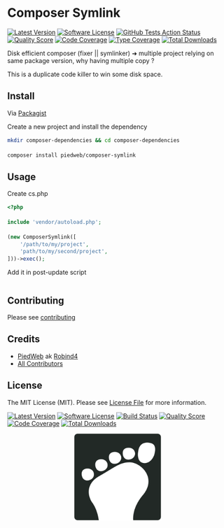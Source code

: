 # Composer Symlink

[![Latest Version](https://img.shields.io/github/tag/PiedWeb/ComposerSymlink.svg?style=flat&label=release)](https://github.com/PiedWeb/ComposerSymlink/tags)
[![Software License](https://img.shields.io/badge/license-MIT-brightgreen.svg?style=flat)](LICENSE)
[![GitHub Tests Action Status](https://img.shields.io/github/workflow/status/PiedWeb/PiedWeb/Tests?label=tests)](https://github.com/PiedWeb/PiedWeb/actions)
[![Quality Score](https://img.shields.io/scrutinizer/g/PiedWeb/PiedWeb.svg?style=flat)](https://scrutinizer-ci.com/g/PiedWeb/PiedWeb)
[![Code Coverage](https://codecov.io/gh/PiedWeb/PiedWeb/branch/main/graph/badge.svg)](https://codecov.io/gh/PiedWeb/PiedWeb/branch/main)
[![Type Coverage](https://shepherd.dev/github/PiedWeb/PiedWeb/coverage.svg)](https://shepherd.dev/github/PiedWeb/PiedWeb)
[![Total Downloads](https://img.shields.io/packagist/dt/piedweb/composer-symlink.svg?style=flat)](https://packagist.org/packages/piedweb/composer-symlink)

Disk efficient composer (fixer || symlinker) ➜ multiple project relying on same package version, why having multiple copy ?

This is a duplicate code killer to win some disk space.

## Install

Via [Packagist](https://img.shields.io/packagist/dt/piedweb/composer-symlink.svg?style=flat)

Create a new project and install the dependency

```bash
mkdir composer-dependencies && cd composer-dependencies

composer install piedweb/composer-symlink
```

## Usage

Create cs.php

```php
<?php

include 'vendor/autoload.php';

(new ComposerSymlink([
    '/path/to/my/project',
    'path/to/my/second/project',
]))->exec();
```

Add it in post-update script

```json

```

## Contributing

Please see [contributing](https://dev.piedweb.com/contributing)

## Credits

- [PiedWeb](https://piedweb.com) ak [Robind4](https://twitter.com/Robind4)
- [All Contributors](https://github.com/PiedWeb/:package_skake/graphs/contributors)

## License

The MIT License (MIT). Please see [License File](LICENSE) for more information.

[![Latest Version](https://img.shields.io/github/tag/PiedWeb/PiedWeb.svg?style=flat&label=release)](https://github.com/PiedWeb/PiedWeb/tags)
[![Software License](https://img.shields.io/badge/license-MIT-brightgreen.svg?style=flat)](https://github.com/PiedWeb/PiedWeb/blob/master/LICENSE)
[![Build Status](https://img.shields.io/travis/PiedWeb/PiedWeb/master.svg?style=flat)](https://travis-ci.org/PiedWeb/PiedWeb)
[![Quality Score](https://img.shields.io/scrutinizer/g/PiedWeb/PiedWeb.svg?style=flat)](https://scrutinizer-ci.com/g/PiedWeb/PiedWeb)
[![Code Coverage](https://img.shields.io/scrutinizer/coverage/g/PiedWeb/PiedWeb.svg?style=flat)](https://scrutinizer-ci.com/g/PiedWeb/PiedWeb/code-structure)
[![Total Downloads](https://img.shields.io/packagist/dt/piedweb/composer-symlink.svg?style=flat)](https://packagist.org/packages/piedweb/composer-symlink)

<p align="center"><a href="https://dev.piedweb.com">
<img src="https://raw.githubusercontent.com/PiedWeb/piedweb-devoluix-theme/master/src/img/logo_title.png" width="200" height="200" alt="Open Source Package" />
</a></p>
